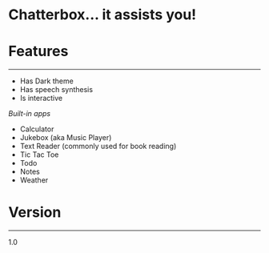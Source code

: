 # Chatterbox... it assists you!


Features 
========
------
- Has Dark theme
- Has speech synthesis
- Is interactive

_Built-in apps_
- Calculator
- Jukebox (aka Music Player)
- Text Reader (commonly used for book reading)
- Tic Tac Toe
- Todo
- Notes
- Weather



Version 
=======
-------
1.0
